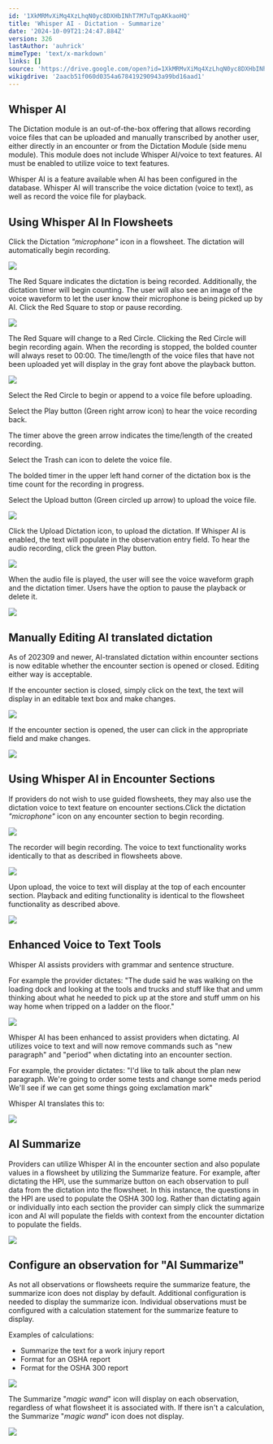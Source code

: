 ```yaml
---
id: '1XkMRMvXiMq4XzLhqN0yc8DXHbINhT7M7uTqpAKkaoHQ'
title: 'Whisper AI - Dictation - Summarize'
date: '2024-10-09T21:24:47.884Z'
version: 326
lastAuthor: 'auhrick'
mimeType: 'text/x-markdown'
links: []
source: 'https://drive.google.com/open?id=1XkMRMvXiMq4XzLhqN0yc8DXHbINhT7M7uTqpAKkaoHQ'
wikigdrive: '2aacb51f060d0354a678419290943a99bd16aad1'
---
```

## Whisper AI

The Dictation module is an out-of-the-box offering that allows recording voice files that can be uploaded and manually transcribed by another user, either directly in an encounter or from the Dictation Module (side menu module). This module does not include Whisper AI/voice to text features. AI must be enabled to utilize voice to text features.

Whisper AI is a feature available when AI has been configured in the database. Whisper AI will transcribe the voice dictation (voice to text), as well as record the voice file for playback.

## Using Whisper AI In Flowsheets

Click the Dictation *"microphone"* icon in a flowsheet. The dictation will automatically begin recording.

![](../whisper-ai-dictation-summarize.assets/56a36f04f09ab2605ceecebcaf60cdcd.png)

The Red Square indicates the dictation is being recorded. Additionally, the dictation timer will begin counting. The user will also see an image of the voice waveform to let the user know their microphone is being picked up by AI. Click the Red Square to stop or pause recording.

![](../whisper-ai-dictation-summarize.assets/fe4cd84c39d5713af8428eee45a46a0d.png)

The Red Square will change to a Red Circle. Clicking the Red Circle will begin recording again. When the recording is stopped, the bolded counter will always reset to 00:00. The time/length of the voice files that have not been uploaded yet will display in the gray font above the playback button.

![](../whisper-ai-dictation-summarize.assets/6a051053c6b04e97463d3db6acf1e297.png)

Select the Red Circle to begin or append to a voice file before uploading.

Select the Play button (Green right arrow icon) to hear the voice recording back.

The timer above the green arrow indicates the time/length of the created recording.

Select the Trash can icon to delete the voice file.

The bolded timer  in the upper left hand corner of the dictation box is the time count for the recording in progress.

Select the Upload button (Green circled up arrow) to upload the voice file.

![](../whisper-ai-dictation-summarize.assets/6a8168e6225ebb1c80e72d88c2fa2c8f.png)

Click the Upload Dictation icon, to upload the dictation. If Whisper AI is enabled, the text will populate in the observation entry field. To hear the audio recording, click the green Play button.

![](../whisper-ai-dictation-summarize.assets/bddb255caba91d29a2803446a1a6d2df.png)

When the audio file is played, the user will see the voice waveform graph and the dictation timer. Users have the option to pause the playback or delete it.

![](../whisper-ai-dictation-summarize.assets/38c7f38a647970625bdfd1af50e320f4.png)

## Manually Editing AI translated dictation

As of 202309 and newer, AI-translated dictation within encounter sections is now editable whether the encounter section is opened or closed. Editing either way is acceptable.

If the encounter section is closed, simply click on the text, the text will display in an editable text box and make changes.

![](../whisper-ai-dictation-summarize.assets/21f3c012297facdd3be2ea79437216c2.png)

If the encounter section is opened, the user can click in the appropriate field and make changes.

![](../whisper-ai-dictation-summarize.assets/1fa9adbb6dfa4a2c283225dc19b4fc38.png)
## Using Whisper AI in Encounter Sections

If providers do not wish to use guided flowsheets, they may also use the dictation voice to text feature on encounter sections.Click the dictation *"microphone"* icon on any encounter section to begin recording.

![](../whisper-ai-dictation-summarize.assets/8e0f6e4664728138a563ff0bfe905e98.png)

The recorder will begin recording. The voice to text functionality works identically to that as described in flowsheets above.

![](../whisper-ai-dictation-summarize.assets/a6c053c1a4aea125573e35c76206fbd9.png)

Upon upload, the voice to text will display at the top of each encounter section. Playback and editing functionality is identical to the flowsheet functionality as described above.

![](../whisper-ai-dictation-summarize.assets/eb39a0669d2dd37a25111aba5c1ba3bd.png)

## Enhanced Voice to Text Tools

Whisper AI assists providers with grammar and sentence structure.

For example the provider dictates: "The dude said he was walking on the loading dock and looking at the tools and trucks and stuff like that and umm thinking about what he needed to pick up at the store and stuff umm on his way home when tripped on a ladder on the floor."

![](../whisper-ai-dictation-summarize.assets/5775d2e34e950aa82f3a87ed7d544ce2.png)

Whisper AI has been enhanced to assist providers when dictating. AI utilizes voice to text and will now remove commands such as "new paragraph" and "period" when dictating into an encounter section.

For example, the provider dictates: "I'd like to talk about the plan new paragraph. We're going to order some tests and change some meds period We'll see if we can get some things going exclamation mark"

Whisper AI translates this to:

![](../whisper-ai-dictation-summarize.assets/6474cb8e8839ba18e5ba8044b96ea3f9.png)

## AI Summarize

Providers can utilize Whisper AI in the encounter section and also populate values in a flowsheet by utilizing the Summarize feature. For example, after dictating the HPI, use the summarize button on each observation to pull data from the dictation into the flowsheet. In this instance, the questions in the HPI are used to populate the OSHA 300 log. Rather than dictating again or individually into each section the provider can simply click the summarize icon and AI will populate the fields with context from the encounter dictation to populate the fields.

![](../whisper-ai-dictation-summarize.assets/a7312dde31763cbfeb4d9227371fa8f9.png)

## Configure an observation for "AI Summarize"

As not all observations or flowsheets require the summarize feature, the summarize icon does not display by default. Additional configuration is needed to display the summarize icon. Individual observations must be configured with a calculation statement for the summarize feature to display.

Examples of calculations:

* Summarize the text for a work injury report
* Format for an OSHA report
* Format for the OSHA 300 report

![](../whisper-ai-dictation-summarize.assets/27d2788c0132148c04ec0ba763f4c81b.png)

The Summarize "*magic wand*" icon will display on each observation, regardless of what flowsheet it is associated with. If there isn't a calculation, the Summarize "*magic wand*" icon does not display.

![](../whisper-ai-dictation-summarize.assets/0b9b9fbd01d5ec36b4b024acfb960c0c.png)
